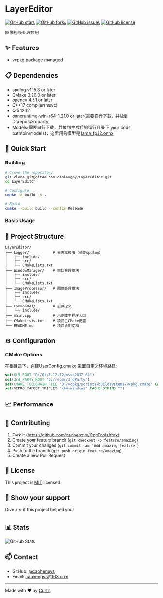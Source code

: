 # LayerEditor

[![GitHub stars](https://img.shields.io/github/stars/caohengvs/LayerEditor)](https://github.com/caohengvs/LayerEditor/stargazers)
[![GitHub forks](https://img.shields.io/github/forks/caohengvs/LayerEditor)](https://github.com/caohengvs/LayerEditor/network)
[![GitHub issues](https://img.shields.io/github/issues/caohengvs/LayerEditor)](https://github.com/caohengvs/LayerEditor/issues)
[![GitHub license](https://img.shields.io/github/license/caohengvs/LayerEditor)](https://github.com/caohengvs/LayerEditor/blob/master/LICENSE)
<!-- [![Build Status](https://github.com/caohengvs/LayerEditor/actions/workflows/CI.yml/badge.svg)](https://github.com/caohengvs/LayerEditor/actions/workflows/CI.yml) -->

图像视频处理应用

## ✨ Features
- vcpkg package managed

## 📋 Dependencies
- spdlog v1.15.3 or later
- CMake 3.20.0 or later
- opencv 4.5.1 or later
- C++17 compiler(msvc)
- Qt5.12.12
- onnxruntime-win-x64-1.21.0 or later(需要自行下载，并放到D:\repos\3rdparty)
- Models(需要自行下载，并放到生成后的运行目录下:your code path\bin\models)，这里用的模型是 [lama_fp32.onnx](https://huggingface.co/Carve/LaMa-ONNX/tree/main)

## 🚀 Quick Start

### Building

```bash
# Clone the repository
git clone git@gitee.com:caohengpy/LayerEditor.git
cd LayerEditor

# Configure
cmake -B build -S .

# Build
cmake --build build --config Release
```

### Basic Usage

## 📁 Project Structure

```
LayerEditor/
├── Logger/           # 日志库模块（封装spdlog）
│   ├── include/      
│   ├── src/          
│   └── CMakeLists.txt
├── WindowManager/    # 窗口管理模块
│   ├── include/
│   ├── src/
│   └── CMakeLists.txt
├── ImageProcessor/   # 图像处理模块
│   ├── include/
│   ├── src/
│   └── CMakeLists.txt
├── CommonDef/        # 公共定义
│   └── include/
├── main.cpp          # 示例或主程序入口
├── CMakeLists.txt    # 项目主CMake配置
└── README.md         # 项目说明文档
```

## ⚙️ Configuration

### CMake Options
在根目录下，创建UserConfig.cmake.配置自定义环境路径:
```cmake
set(Qt5_ROOT "D:/Qt/5.12.12/msvc2017_64")
set(3rd_PARTY_ROOT "D:/repos/3rdParty")
set(CMAKE_TOOLCHAIN_FILE "D:/vcpkg/scripts/buildsystems/vcpkg.cmake" CACHE STRING "vcpkg toolchain file")
set(VCPKG_TARGET_TRIPLET "x64-windows" CACHE STRING "")
```

## 📈 Performance


## 🤝 Contributing

1. Fork it (https://github.com/caohengvs/CppTools/fork)
2. Create your feature branch (`git checkout -b feature/amazing`)
3. Commit your changes (`git commit -am 'Add amazing feature'`)
4. Push to the branch (`git push origin feature/amazing`)
5. Create a new Pull Request

## 📝 License

This project is [MIT](https://opensource.org/licenses/MIT) licensed.

## 🌟 Show your support

Give a ⭐️ if this project helped you!

## 📊 Stats

![GitHub Stats](https://github-readme-stats.vercel.app/api?username=caohengvs&show_icons=true)
<!-- ![GitHub Activity Graph](https://github-readme-stats.vercel.app/api/activities?username=caohengvs&hide_title=true&theme=github) -->

## 📫 Contact

- GitHub: [@caohengvs](https://github.com/caohengvs)
- Email: caohengvs@163.com

---
Made with ❤️ by [Curtis](https://github.com/caohengvs)